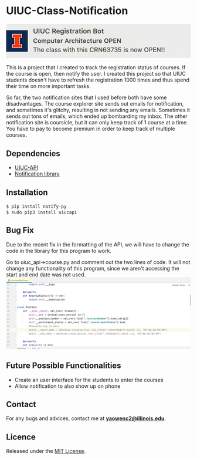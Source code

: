 # UIUC-Class-Notification

![Demo](demo.png)

This is a project that I created to track the registration status of courses. If the course is open, then notify
the user. I created this project so that UIUC students doesn't have to refresh the registration 1000 times and thus
spend their time on more important tasks.

So far, the two notification sites that I used before both have some disadvantages.
The course explorer site sends out emails for notification, and sometimes it's glitchy, resulting in not sending
any emails. Sometimes it sends out tons of emails, which ended up bombarding my inbox.
The other notification site is coursicle, but it can only keep track of 1 course at a time.
You have to pay to become premium in order to keep track of multiple courses.

## **Dependencies**
* [UIUC-API](https://github.com/rohits2/UIUC-API)
* [Notification library](https://pypi.org/project/notify-py/)

## **Installation**
```console
$ pip install notify-py 
$ sudo pip3 install uiucapi
```

## **Bug Fix**
Due to the recent fix in the formatting of the API, we will have to change the code in the library
for this program to work. 

Go to uiuc_api->course.py and comment out the two lines of code.
It will not change any functionality of this program, since we aren't accessing the start and end date was not used.
![Bug](PossibleBug.png)

## **Future Possible Functionalities**
* Create an user interface for the students to enter the courses
* Allow notification to also show up on phone

## **Contact**
For any bugs and advices, contact me at
**yaowenc2@illinois.edu**.

## **Licence**
Released under the [MIT License](https://github.com/jonschlinkert/update-copyright/blob/master/LICENSE).


